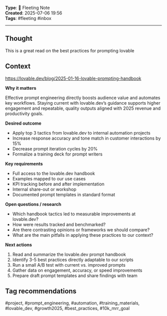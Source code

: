 

**Type**: 🧠 Fleeting Note  
**Created**: 2025-07-06 19:56  
**Tags**: #fleeting #inbox  

---
## Thought  
This is a great read on the best practices for prompting  lovable
## Context  
https://lovable.dev/blog/2025-01-16-lovable-prompting-handbook

**Why it matters** 

Effective prompt engineering directly boosts audience value and automates key workflows. Staying current with lovable.dev’s guidance supports higher engagement and repeatable, quality outputs aligned with 2025 revenue and productivity goals.

**Desired outcome**

- Apply top 3 tactics from lovable.dev to internal automation projects
- Increase response accuracy and tone match in customer interactions by 15%
- Decrease prompt iteration cycles by 20%
- Formalize a training deck for prompt writers

**Key requirements**

- Full access to the lovable.dev handbook
- Examples mapped to our use cases
- KPI tracking before and after implementation
- Internal share-out or workshop
- Documented prompt templates in standard format

**Open questions / research**

- Which handbook tactics led to measurable improvements at lovable.dev?
- How were results tracked and benchmarked?
- Are there contrasting opinions or frameworks we should compare?
- What are the main pitfalls in applying these practices to our context?

**Next actions**

1. Read and summarize the lovable.dev prompt handbook
2. Identify 3-5 best practices directly adaptable to our scripts
3. Run a small A/B test with current vs. improved prompts
4. Gather data on engagement, accuracy, or speed improvements
5. Prepare draft prompt templates and share findings with team

## Tag recommendations

#project, #prompt_engineering, #automation, #training_materials, #lovable_dev, #growth2025, #best_practices, #10k_mrr_goal